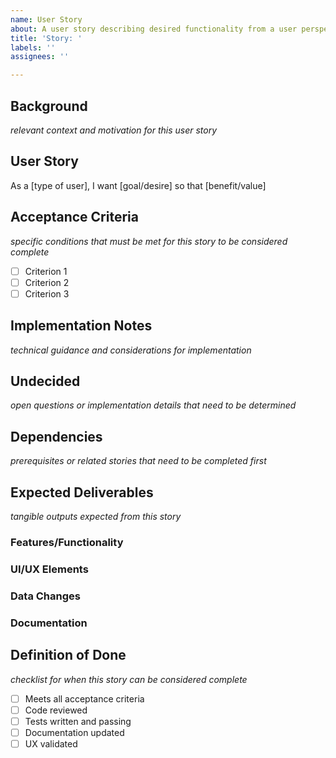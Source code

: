 ```yaml
---
name: User Story
about: A user story describing desired functionality from a user perspective
title: 'Story: '
labels: ''
assignees: ''

---
```


## Background
*relevant context and motivation for this user story*

## User Story
As a [type of user],
I want [goal/desire]
so that [benefit/value]

## Acceptance Criteria
*specific conditions that must be met for this story to be considered complete*
- [ ] Criterion 1
- [ ] Criterion 2
- [ ] Criterion 3

## Implementation Notes
*technical guidance and considerations for implementation*

## Undecided
*open questions or implementation details that need to be determined*

## Dependencies
*prerequisites or related stories that need to be completed first*

## Expected Deliverables
*tangible outputs expected from this story*
### Features/Functionality
### UI/UX Elements
### Data Changes
### Documentation

## Definition of Done
*checklist for when this story can be considered complete*
- [ ] Meets all acceptance criteria
- [ ] Code reviewed
- [ ] Tests written and passing
- [ ] Documentation updated
- [ ] UX validated
